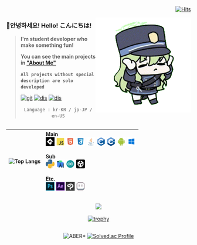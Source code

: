 <div align = "right">
  
##
<!-- 방문자 수 표기 -->
[![Hits](https://hits.seeyoufarm.com/api/count/incr/badge.svg?url=https%3A%2F%2Fgithub.com%2FABER1047&count_bg=%235EB8E3&title_bg=%234D515C&icon=fandom.svg&icon_color=%23FFFFFF&title=hi👋&edge_flat=true)](https://hits.seeyoufarm.com)

</div>

<!-- 페코린느 -->
<a href="https://aber1047.github.io/MyPortfolio/"><img align="right" src="output-onlinegiftools.gif" margin = "32px" width = "260px"></a>




### 👋안녕하세요! Hello! こんにちは!

> <b> I'm student developer who make something fun!
> 
> You can see the main projects in <a href="https://aber1047.github.io/MyPortfolio/">"About Me"</a>
> 
> ```All projects without special description are solo developed``` </b>
> 
> 
> <!-- 유튜브, aboutme, 디스코드 링크 버튼 -->
> <a href="https://aber1047.github.io/MyPortfolio/"><img alt="git" src ="https://img.shields.io/badge/Portfolio [click]-white.svg?&style=for-the-badge&logo=GitHub&logoColor=181717"/></a> 
> <a href = "https://discord.gg/TcG38dPRjM"><img alt="dis" src ="https://img.shields.io/badge/Discord-5865F2.svg?&style=for-the-badge&logo=Discord&logoColor=white"/></a> 
> <a href = "https://steamcommunity.com/id/324tyAQASDG/"><img alt="dis" src ="https://img.shields.io/badge/Steam-000000.svg?&style=for-the-badge&logo=Steam&logoColor=white"/></a>
> 
> <div align = "center">
> 
> ```Language : kr-KR / jp-JP / en-US```
<!-- <a href = "https://www.youtube.com/channel/UCuBkudnNQFlTt6QQ-9Nhdtw"><img alt="you" src ="https://img.shields.io/badge/YouTube-FF0000.svg?&style=for-the-badge&logo=YouTube&logoColor=white"/></a> -->

<!--  ##  -->

<!--  spotify 상태 표시  -->
<!--  [![spotify-github-profile](https://spotify-github-profile.vercel.app/api/view?uid=zyusshlrj9zgcq3p5bzcwfbto&cover_image=true&theme=natemoo-re&show_offline=true&background_color=000000&interchange=false&bar_color=53b14f&bar_color_cover=true)](https://youtu.be/uHw4kUaFRZ0)  -->
  
<!-- <img alt="Spotify" src ="https://img.shields.io/badge/Spotify-1DB954.svg?&style=for-the-badge&logo=Spotify&logoColor=white"/> -->

</div>
<!-- </br> -->






##

<div align = "center">
  
|<div align = "center"> ![Top Langs](https://github-readme-stats.vercel.app/api/top-langs/?username=ABER1047&layout=compact&theme=github_dark&hide_border=true&count_private=true&langs_count=10&hide=Yacc,Nsis,aidl) </div>|<div align = "left">      Main</br>      <code><a href = "https://en.wikipedia.org/wiki/GameMaker"><img height = "24px" src = "imgs/gml.png"></a></code>      <code><a href = "https://en.wikipedia.org/wiki/JavaScript"><img height = "24px" src = "imgs/js.png"></a></code>      <code><a href = "https://en.wikipedia.org/wiki/HTML"><img height = "24px" src = "imgs/html.png"></a></code>       <code><a href = "https://en.wikipedia.org/wiki/CSS"><img height = "24px" src = "imgs/css.png"></a></code>       <code><a href = "https://en.wikipedia.org/wiki/Java_(programming_language)"><img height = "24px" src = "imgs/java.png"></a></code>     <code><a href = "https://en.wikipedia.org/wiki/C_(programming_language)"><img height = "24px" src = "imgs/c.png"></a></code>       <code><a href = "https://en.wikipedia.org/wiki/C%2B%2B"><img height = "24px" src = "imgs/cpp.png"></a></code>      <code><a href = "https://en.wikipedia.org/wiki/https://en.wikipedia.org/wiki/Android_(operating_system)"><img height = "24px" src = "imgs/android.png"></a></code>     <code><a href = "https://en.wikipedia.org/wiki/Microsoft_Windows"><img height = "24px" src = "imgs/windows.png"></a></code>     </br></br>Sub</br>      <code><a href = "https://en.wikipedia.org/wiki/Python_(programming_language)"><img height = "24px" src = "imgs/python.png"></a></code>       <code><a href = "https://en.wikipedia.org/wiki/Android_Studio"><img height = "24px" src = "imgs/android_studio.png"></a></code>       <code><a href = "https://en.wikipedia.org/wiki/Arduino"><img height = "24px" src = "imgs/aduino.png"></a></code>    <code><a href = "https://en.wikipedia.org/wiki/Unity_(game_engine)"><img height = "24px" src = "imgs/unity.png"></a></code>     </br></br>Etc.</br>    <code><a href = "https://en.wikipedia.org/wiki/Adobe_Photoshop"><img height = "24px" src = "imgs/photoshop.png"></a></code>   <code><a href = "https://en.wikipedia.org/wiki/Adobe_After_Effects"><img height = "24px" src = "imgs/aftereffects.png"></a></code>      <code><a href = "https://en.wikipedia.org/wiki/Clip_Studio_Paint"><img height = "24px" src = "imgs/clips.png"></a></code>   <code><a href = "https://en.wikipedia.org/wiki/Aseprite"><img height = "24px" src = "imgs/asp.png"></a></code></div>|
|--|--|

</div>






<div align = "center">
  
##

<img src="https://github-readme-activity-graph.vercel.app/graph?username=ABER1047&theme=vue" />

<!--  트로피  -->
[![trophy](https://github-profile-trophy.vercel.app/?username=ABER1047&theme=chalk&margin-h=15&no-frame=true&no-bg=true&column=-1)](https://github.com/ABER1047/github-profile-trophy)
  
</div>



##

<div align = "center">

![ABER*](https://github-readme-stats.vercel.app/api?username=ABER1047&show_icons=true&count_private=true&theme=github_dark&text_color=white&hide_border=true&custom_title=ABER*)
[![Solved.ac Profile](http://mazassumnida.wtf/api/v2/generate_badge?boj=aber1047)](https://solved.ac/aber1047/)
  
  

</div>





